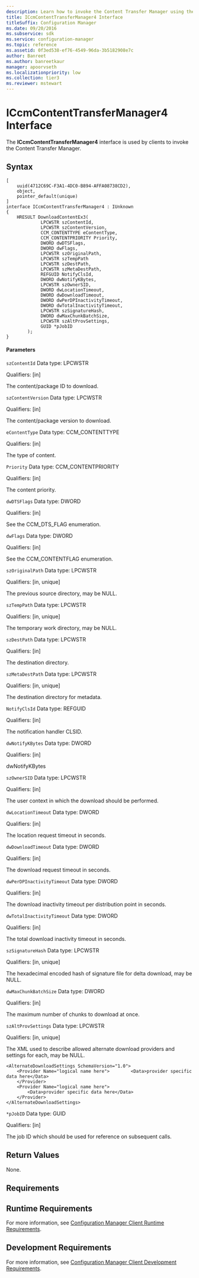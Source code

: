 ```yaml
---
description: Learn how to invoke the Content Transfer Manager using the ICcmContentTransferManager4 interface and the associated parameters.
title: ICcmContentTransferManager4 Interface
titleSuffix: Configuration Manager
ms.date: 09/20/2016
ms.subservice: sdk
ms.service: configuration-manager
ms.topic: reference
ms.assetid: 0f3ed538-ef76-4549-96da-3b5182908e7c
author: Banreet
ms.author: banreetkaur
manager: apoorvseth
ms.localizationpriority: low
ms.collection: tier3
ms.reviewer: mstewart
---
```

# ICcmContentTransferManager4 Interface
The **ICcmContentTransferManager4** interface is used by clients to invoke the Content Transfer Manager.

## Syntax

```
[
    uuid(4712C69C-F3A1-4DC0-B894-AFFA08738CD2),
    object,
    pointer_default(unique)
]
interface ICcmContentTransferManager4 : IUnknown
{
    HRESULT DownloadContentEx3(
             LPCWSTR szContentId,
             LPCWSTR szContentVersion,
             CCM_CONTENTTYPE eContentType,
             CCM_CONTENTPRIORITY Priority,
             DWORD dwDTSFlags,
             DWORD dwFlags,
             LPCWSTR szOriginalPath,
             LPCWSTR szTempPath
             LPCWSTR szDestPath,
             LPCWSTR szMetaDestPath,
             REFGUID NotifyClsId,
             DWORD dwNotifyKBytes,
             LPCWSTR szOwnerSID,
             DWORD dwLocationTimeout,
             DWORD dwDownloadTimeout,
             DWORD dwPerDPInactivityTimeout,
             DWORD dwTotalInactivityTimeout,
             LPCWSTR szSignatureHash,
             DWORD dwMaxChunkBatchSize,
             LPCWSTR szAltProvSettings,
             GUID *pJobID
        );
}

```

#### Parameters
 `szContentId`
 Data type: LPCWSTR

 Qualifiers: [in]

 The content/package ID to download.

 `szContentVersion`
 Data type: LPCWSTR

 Qualifiers: [in]

 The content/package version to download.

 `eContentType`
 Data type: CCM_CONTENTTYPE

 Qualifiers: [in]

 The type of content.

 `Priority`
 Data type: CCM_CONTENTPRIORITY

 Qualifiers: [in]

 The content priority.

 `dwDTSFlags`
 Data type: DWORD

 Qualifiers: [in]

 See the CCM_DTS_FLAG enumeration.

 `dwFlags`
 Data type: DWORD

 Qualifiers: [in]

 See the CCM_CONTENTFLAG enumeration.

 `szOriginalPath`
 Data type: LPCWSTR

 Qualifiers: [in, unique]

 The previous source directory, may be NULL.

 `szTempPath`
 Data type: LPCWSTR

 Qualifiers: [in, unique]

 The temporary work directory, may be NULL.

 `szDestPath`
 Data type: LPCWSTR

 Qualifiers: [in]

 The destination directory.

 `szMetaDestPath`
 Data type: LPCWSTR

 Qualifiers: [in, unique]

 The destination directory for metadata.

 `NotifyClsId`
 Data type: REFGUID

 Qualifiers: [in]

 The notification handler CLSID.

 `dwNotifyKBytes`
 Data type: DWORD

 Qualifiers: [in]

 dwNotifyKBytes

 `szOwnerSID`
 Data type: LPCWSTR

 Qualifiers: [in]

 The user context in which the download should be performed.

 `dwLocationTimeout`
 Data type: DWORD

 Qualifiers: [in]

 The location request timeout in seconds.

 `dwDownloadTimeout`
 Data type: DWORD

 Qualifiers: [in]

 The download request timeout in seconds.

 `dwPerDPInactivityTimeout`
 Data type: DWORD

 Qualifiers: [in]

 The download inactivity timeout per distribution point in seconds.

 `dwTotalInactivityTimeout`
 Data type: DWORD

 Qualifiers: [in]

 The total download inactivity timeout in seconds.

 `szSignatureHash`
 Data type: LPCWSTR

 Qualifiers: [in, unique]

 The hexadecimal encoded hash of signature file for delta download, may be NULL.

 `dwMaxChunkBatchSize`
 Data type: DWORD

 Qualifiers: [in]

 The maximum number of chunks to download at once.

 `szAltProvSettings`
 Data type: LPCWSTR

 Qualifiers: [in, unique]

 The XML used to describe allowed alternate download providers and settings for each, may be NULL.

```
<AlternateDownloadSettings SchemaVersion="1.0">
    <Provider Name="logical name here">        <Data>provider specific data here</Data>
    </Provider>
    <Provider Name="logical name here">
        <Data>provider specific data here</Data>
    </Provider>
</AlternateDownloadSettings>

```

 `*pJobID`
 Data type: GUID

 Qualifiers: [in]

 The job ID which should be used for reference on subsequent calls.

## Return Values
 None.

## Requirements

## Runtime Requirements
 For more information, see [Configuration Manager Client Runtime Requirements](../../../../../develop/core/reqs/client-runtime-requirements.md).

## Development Requirements
 For more information, see [Configuration Manager Client Development Requirements](../../../../../develop/core/reqs/client-development-requirements.md).
